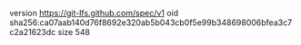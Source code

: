 version https://git-lfs.github.com/spec/v1
oid sha256:ca07aab140d76f8692e320ab5b043cb0f5e99b348698006bfea3c7c2a21623dc
size 548
